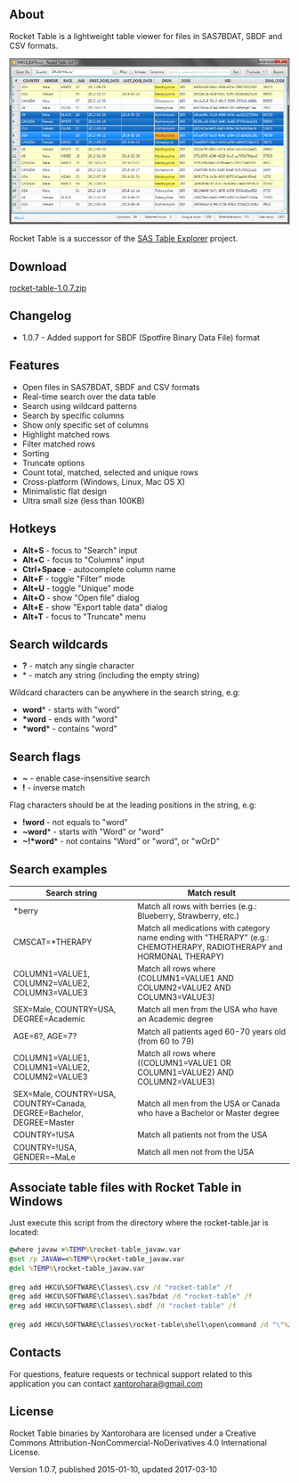 ## About
Rocket Table is a lightweight table viewer for files in SAS7BDAT, SBDF and CSV formats.

![Rocket Table screenshot](screenshot.png)

Rocket Table is a successor of the [SAS Table Explorer](https://github.com/xantorohara/sas-table-explorer) project.

## Download
[rocket-table-1.0.7.zip](rocket-table-1.0.7.zip)

## Changelog
* 1.0.7 - Added support for SBDF (Spotfire Binary Data File) format

## Features
* Open files in SAS7BDAT, SBDF and CSV formats
* Real-time search over the data table
* Search using wildcard patterns
* Search by specific columns
* Show only specific set of columns
* Highlight matched rows
* Filter matched rows
* Sorting
* Truncate options
* Count total, matched, selected and unique rows
* Cross-platform (Windows, Linux, Mac OS X)
* Minimalistic flat design
* Ultra small size (less than 100KB)

## Hotkeys

* **Alt+S** - focus to "Search" input
* **Alt+C** - focus to "Columns" input
* **Ctrl+Space** - autocomplete column name
* **Alt+F** - toggle "Filter" mode
* **Alt+U** - toggle "Unique" mode
* **Alt+O** - show "Open file" dialog
* **Alt+E** - show "Export table data" dialog
* **Alt+T** - focus to "Truncate" menu

## Search wildcards
* **?** -  match any single character
* \* -  match any string (including the empty string)

Wildcard characters can be anywhere in the search string, e.g:

* **word*** -  starts with "word"
* **\*word** -  ends with "word"
* **\*word*** -  contains "word"


## Search flags
* **~** - enable case-insensitive search
* **!** - inverse match

Flag characters should be at the leading positions in the string, e.g:

* **!word** - not equals to "word"
* **~word*** - starts with "Word" or "word"
* **~!\*word*** - not contains "Word" or "word", or "wOrD"


## Search examples
|Search string|Match result|
|---|---|
|*berry | Match all rows with berries (e.g.: Blueberry, Strawberry, etc.)|
|CMSCAT=*THERAPY | Match all medications with category name ending with "THERAPY" (e.g.: CHEMOTHERAPY, RADIOTHERAPY and HORMONAL THERAPY)|
|COLUMN1=VALUE1, COLUMN2=VALUE2, COLUMN3=VALUE3 | Match all rows where (COLUMN1=VALUE1 AND COLUMN2=VALUE2 AND COLUMN3=VALUE3)|
|SEX=Male, COUNTRY=USA, DEGREE=Academic | Match all men from the USA who have an Academic degree|
|AGE=6?, AGE=7? | Match all patients aged 60-70 years old (from 60 to 79)|
|COLUMN1=VALUE1, COLUMN1=VALUE2, COLUMN2=VALUE3 | Match all rows where ((COLUMN1=VALUE1 OR COLUMN1=VALUE2) AND COLUMN2=VALUE3)|
|SEX=Male, COUNTRY=USA, COUNTRY=Canada, DEGREE=Bachelor, DEGREE=Master | Match all men from the USA or Canada who have a Bachelor or Master degree|
|COUNTRY=!USA | Match all patients not from the USA|
|COUNTRY=!USA, GENDER=~MaLe | Match all men not from the USA|

## Associate table files with Rocket Table in Windows

Just execute this script from the directory where the rocket-table.jar is located:

```cmd
@where javaw >%TEMP%\rocket-table_javaw.var
@set /p JAVAW=<%TEMP%\rocket-table_javaw.var
@del %TEMP%\rocket-table_javaw.var

@reg add HKCU\SOFTWARE\Classes\.csv /d "rocket-table" /f
@reg add HKCU\SOFTWARE\Classes\.sas7bdat /d "rocket-table" /f
@reg add HKCU\SOFTWARE\Classes\.sbdf /d "rocket-table" /f

@reg add HKCU\SOFTWARE\Classes\rocket-table\shell\open\command /d "\"%JAVAW%\" -jar \"%~dp0rocket-table.jar\" \"%%1\"" /f
```

## Contacts
For questions, feature requests or technical support related to this application you can contact
[xantorohara@gmail.com](mailto:xantorohara@gmail.com)

## License

Rocket Table binaries by Xantorohara are licensed under a
Creative Commons Attribution-NonCommercial-NoDerivatives 4.0 International License.

Version 1.0.7, published 2015-01-10, updated 2017-03-10

